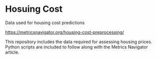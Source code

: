 # Hosuing Cost

Data used for housing cost predictions

https://metricsnavigator.org/housing-cost-preprocessing/

This repository includes the data required for assessing housing prices. Python scripts are included to follow along with the Metrics Navigator article.
